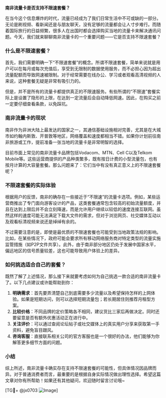 **南非流量卡是否支持不限速套餐？**

在当今这个信息爆炸的时代，流量已经成为了我们日常生活中不可或缺的一部分。无论是刷视频、看新闻还是与朋友聊天，没有足够的流量都会让人寸步难行。而随着国际旅行的日益频繁，很多人在出国时都会选择购买当地的流量卡来解决通讯问题。今天，我们就来聊聊南非流量卡的一个重要问题——它是否支持不限速套餐？

### 什么是不限速套餐？

首先，我们需要明确一下“不限速套餐”的概念。所谓不限速套餐，简单来说就是用户可以在每月或每次充值后，享受到无限制的数据使用服务，而不必担心因为超出流量配额而导致网速被限制。对于经常需要在线办公、学习或者观看高清视频的人来说，这种套餐无疑是非常有吸引力的。

但是，并不是所有的流量卡都提供真正的不限速服务。有些所谓的“不限速”套餐实际上是设置了隐形的上限，在达到一定流量后会自动降低网速。因此，在购买之前一定要仔细查看条款，以免踩坑。

### 南非流量卡的现状

南非作为非洲大陆上最发达的国家之一，其通信基础设施相对完善，尤其是在大城市如约翰内斯敦、开普敦等地区，网络覆盖和速度都相当不错。如果你计划前往南非旅游或工作，提前准备一张当地的流量卡是非常明智的选择。

目前市面上常见的南非流量卡品牌包括Vodacom、MTN、Cell C以及Telkom Mobile等。这些运营商提供的产品种类繁多，既有按日计费的小型流量包，也有按月计算的大容量套餐。那么问题来了：它们当中有没有真正意义上的不限速套餐呢？

### 不限速套餐的实际体验

根据用户的反馈，南非的确存在一些接近于“不限速”的流量卡选项。例如，某些运营商推出了专门面向游客设计的产品，这类套餐通常包含较高的初始流量额度，并且在达到上限后并不会立刻降速，而是允许用户继续以较低的速度连接互联网。虽然这样的速度可能无法满足下载大文件的需求，但对于浏览网页、社交媒体互动以及观看标清视频来说还是绰绰有余的。

不过需要注意的是，即使是最优质的不限速套餐也可能受到当地政策法规的影响。比如，在某些情况下，政府可能会要求所有移动网络服务商对特定类型的流量实施监管措施（如P2P文件共享）。此外，由于南非部分地区仍处于发展中国家水平，偏远地区的信号质量较差，这也可能导致用户体验上的差异。

### 如何挑选适合自己的套餐？

既然了解了上述情况，那么接下来就要考虑如何为自己挑选一款合适的南非流量卡了。以下几点建议或许能帮助到你：

1. **明确需求**：首先要弄清楚自己到底需要多少流量以及希望保持怎样的上网体验。如果是短期访问，则可以选择短期流量包；若长期居住则推荐月租型方案。
2. **比较价格**：不同品牌的定价策略各不相同，建议货比三家后再做决定。同时还要留意是否有额外优惠活动正在进行中。
3. **关注评价**：可以通过查阅论坛帖子或社交媒体上的真实用户分享来获取第一手资料，避免盲目跟风。
4. **咨询客服**：直接联系相关公司的官方客服也是一个很好的办法，他们能够为你解答更多细节方面的问题。

### 小结

综上所述，南非流量卡确实存在支持不限速套餐的可能性，但具体情况因品牌而异。对于普通消费者而言，最重要的是根据自身实际情况做出理性选择。希望这篇文章对你有所帮助！如果还有其他疑问，欢迎随时留言讨论哦~

[TG💪+ @jx0703 ![Image](https://github.com/user-attachments/assets/dbca1d08-cadb-493c-b0ec-ad6f7a83f270)]